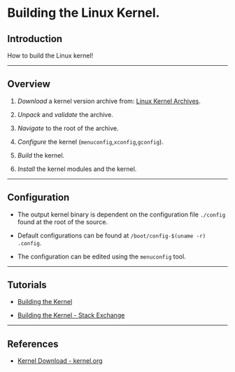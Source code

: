 # Building the Linux Kernel.

## Introduction

How to build the Linux kernel!

---

## Overview

1. _Download_ a kernel version archive from: [Linux Kernel Archives](https://www.kernel.org/).

2. _Unpack_ and _validate_ the archive.

3. _Navigate_ to the root of the archive.

4. _Configure_ the kernel (`menuconfig`,`xconfig`,`gconfig`).

5. _Build_ the kernel.

6. _Install_ the kernel modules and the kernel.


---

## Configuration

* The output kernel binary is dependent on the configuration file `./config` found at the root of the source.

* Default configurations can be found at `/boot/config-$(uname -r) .config`.

* The configuration can be edited using the `menuconfig` tool.


---

## Tutorials

* [Building the Kernel](https://www.cyberciti.biz/tips/compiling-linux-kernel-26.html)

* [Building the Kernel - Stack Exchange](https://unix.stackexchange.com/questions/115620/configuring-compiling-and-installing-a-custom-linux-kernel)

---

## References

* [Kernel Download - kernel.org](https://www.kernel.org/)